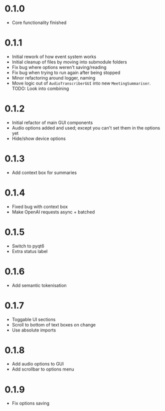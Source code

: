 # 0.1.0

- Core functionality finished

# 0.1.1

- Initial rework of how event system works
- Initial cleanup of files by moving into submodule folders
- Fix bug where options weren't saving/reading
- Fix bug when trying to run again after being stopped
- Minor refactoring around logger, naming
- Move logic out of `AudioTranscriberGUI` into new `MeetingSummariser`. TODO: Look into combining

# 0.1.2

- Initial refactor of main GUI components
- Audio options added and used; except you can't set them in the options yet
- Hide/show device options

# 0.1.3

- Add context box for summaries

# 0.1.4

- Fixed bug with context box
- Make OpenAI requests async + batched

# 0.1.5

- Switch to pyqt6
- Extra status label

# 0.1.6

- Add semantic tokenisation

# 0.1.7

- Toggable UI sections
- Scroll to bottom of text boxes on change
- Use absolute imports

# 0.1.8

- Add audio options to GUI
- Add scrollbar to options menu

# 0.1.9

- Fix options saving
